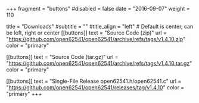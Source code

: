 +++
fragment = "buttons"
#disabled = false
date = "2016-09-07"
weight = 110

title = "Downloads"
#subtitle = ""
#title_align = "left" # Default is center, can be left, right or center
[[buttons]]
text = "Source Code (zip)"
url = "https://github.com/open62541/open62541/archive/refs/tags/v1.4.10.zip"
color = "primary"

[[buttons]]
text = "Source Code (tar.gz)"
url = "https://github.com/open62541/open62541/archive/refs/tags/v1.4.10.tar.gz"
color = "primary"

[[buttons]]
text = "Single-File Release open62541.h/open62541.c"
url = "https://github.com/open62541/open62541/releases/tag/v1.4.10"
color = "primary"
+++